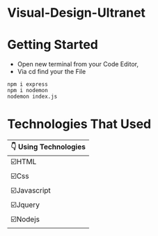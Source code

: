 # Visual-Design-Ultranet
 


# Getting Started
- Open new terminal from your Code Editor,
- Via cd find your the File 
```
npm i express
npm i nodemon
nodemon index.js
```

# Technologies That Used
|:point_down: Using Technologies|
|------------------|
|:ballot_box_with_check:HTML              |
|:ballot_box_with_check:Css               |
|:ballot_box_with_check:Javascript        |
|:ballot_box_with_check:Jquery            |
|:ballot_box_with_check:Nodejs            |

